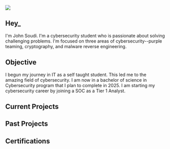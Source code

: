 <a href="https://https://www.linkedin.com/in/johnsoudi"><img src="https://img.shields.io/badge/-LinkedIn-0072b1?&style=for-the-badge&logo=linkedin&logoColor=white" /></a>

## Hey_

I'm John Soudi. I'm a cybersecurity student who is passionate about solving challenging problems. I'm focused on three areas of cybersecurity--purple teaming, cryptography, and malware reverse engineering.

## Objective

I begun my journey in IT as a self taught student. This led me to the amazing field of cybersecurity. I am now in a bachelor of science in Cybersecurity program that I plan to complete in 2025. I am starting my cybersecurity career by joining a SOC as a Tier 1 Analyst.


## Current Projects

## Past Projects

## Certifications


